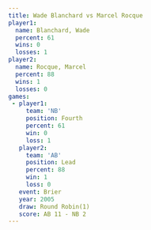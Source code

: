 ```yaml
---
title: Wade Blanchard vs Marcel Rocque
player1:               
  name: Blanchard, Wade
  percent: 61          
  wins: 0              
  losses: 1            
player2:               
  name: Rocque, Marcel 
  percent: 88          
  wins: 1              
  losses: 0            
games:
 - player1:          
     team: 'NB'      
     position: Fourth
     percent: 61     
     win: 0          
     loss: 1         
   player2:        
     team: 'AB'    
     position: Lead
     percent: 88   
     win: 1        
     loss: 0       
   event: Brier        
   year: 2005          
   draw: Round Robin(1)
   score: AB 11 - NB 2 
---
```

